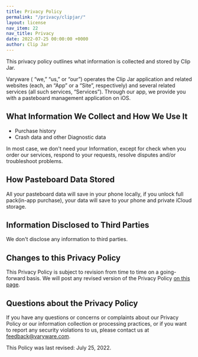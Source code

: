 ```yaml
---
title: Privacy Policy
permalink: "/privacy/clipjar/"
layout: license
nav_item: 22
nav_title: Privacy
date: 2022-07-25 00:00:00 +0000
author: Clip Jar
---
```


This privacy policy outlines what information is collected and stored by Clip Jar.

Varyware ( “we,” “us,” or “our”) operates the Clip Jar application and related websites (each, an “App” or a “Site”, respectively) and several related services (all such services, “Services”). Through our app, we provide you with a pasteboard management application on iOS.

## What Information We Collect and How We Use It

* Purchase history
* Crash data and other Diagnostic data

In most case, we don't need your Information, except for check when you order our services, respond to your requests, resolve disputes and/or troubleshoot problems.

## How Pasteboard Data Stored

All your pasteboard data will save in your phone locally, if you unlock full pack(in-app purchase), your data will save to your phone and private iCloud storage.

## Information Disclosed to Third Parties

We don't disclose any information to third parties.

## Changes to this Privacy Policy

This Privacy Policy is subject to revision from time to time on a going-forward basis. We will post any revised version of the Privacy Policy [on this page](https://varyware.com/privacy/clipjar/).

## Questions about the Privacy Policy

If you have any questions or concerns or complaints about our Privacy Policy or our information collection or processing practices, or if you want to report any security violations to us, please contact us at [feedback@varyware.com](mailto:feedback@varyware.com).

This Policy was last revised: July 25, 2022.